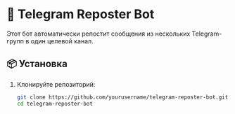 # 🤖 Telegram Reposter Bot

Этот бот автоматически репостит сообщения из нескольких Telegram-групп в один целевой канал.

## 📦 Установка

1. Клонируйте репозиторий:

   ```bash
   git clone https://github.com/yourusername/telegram-reposter-bot.git
   cd telegram-reposter-bot
